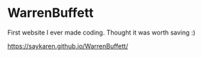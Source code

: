 # WarrenBuffett

First website I ever made coding. Thought it was worth saving :) 

 https://saykaren.github.io/WarrenBuffett/
